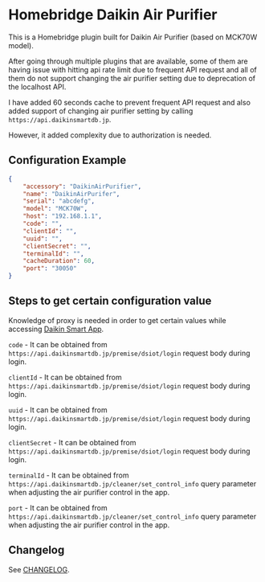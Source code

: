 
# Homebridge Daikin Air Purifier

This is a Homebridge plugin built for Daikin Air Purifier (based on MCK70W model). 

After going through multiple plugins that are available, some of them are having issue with hitting api rate limit due to frequent API request and all of them do not support changing the air purifier setting due to deprecation of the localhost API.

I have added 60 seconds cache to prevent frequent API request and also added support of changing air purifier setting by calling `https://api.daikinsmartdb.jp`. 

However, it added complexity due to authorization is needed.


## Configuration Example
```json
{
    "accessory": "DaikinAirPurifier",
    "name": "DaikinAirPurifer",
    "serial": "abcdefg",
    "model": "MCK70W",
    "host": "192.168.1.1",
    "code": "",
    "clientId": "",
    "uuid": "",
    "clientSecret": "",
    "terminalId": "",
    "cacheDuration": 60,
    "port": "30050"
}
```

## Steps to get certain configuration value
Knowledge of proxy is needed in order to get certain values while accessing [Daikin Smart App](https://apps.apple.com/app/id564109247).

`code` - It can be obtained from `https://api.daikinsmartdb.jp/premise/dsiot/login` request body during login.

`clientId` - It can be obtained from `https://api.daikinsmartdb.jp/premise/dsiot/login` request body during login.

`uuid` - It can be obtained from `https://api.daikinsmartdb.jp/premise/dsiot/login` request body during login.

`clientSecret` - It can be obtained from `https://api.daikinsmartdb.jp/premise/dsiot/login` request body during login.

`terminalId` - It can be obtained from `https://api.daikinsmartdb.jp/cleaner/set_control_info` query parameter when adjusting the air purifier control in the app.

`port` - It can be obtained from `https://api.daikinsmartdb.jp/cleaner/set_control_info` query parameter when adjusting the air purifier control in the app.



## Changelog

See [CHANGELOG](https://github.com/dylannlaw/homebridge-daikin-air-purifier/blob/master/CHANGELOG.md).
